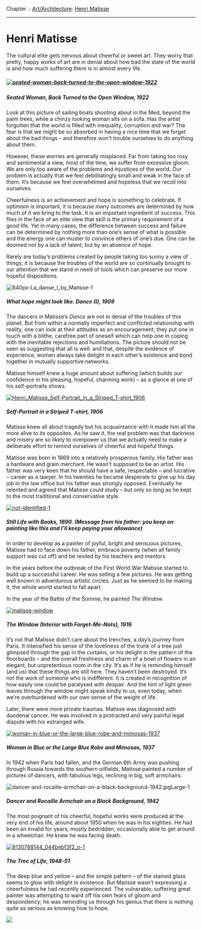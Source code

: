Chapter .: [Art/Architecture](https://www.theschooloflife.com/thebookoflife/category/leisure/artarchitecture/): [Henri Matisse](https://www.theschooloflife.com/thebookoflife/the-great-artists-henri-matisse/)

* * *

# Henri Matisse

The cultural elite gets nervous about cheerful or sweet art. They worry that pretty, happy works of art are in denial about how bad the state of the world is and how much suffering there is in almost every life.

##### [![seated-woman-back-turned-to-the-open-window-1922](https://www.theschooloflife.com/thebookoflife/wp-content/uploads/2014/11/seated-woman-back-turned-to-the-open-window-1922.jpg)](http://www.thebookoflife.org/wp-content/uploads/2014/11/seated-woman-back-turned-to-the-open-window-1922.jpg)

##### Seated Woman, Back Turned to the Open Window, 1922

Look at this picture of sailing boats shooting about in the Med, beyond the palm trees, while a chinzy looking woman sits on a sofa. Has the artist forgotten that the world is filled with inequality, corruption and war? The fear is that we might be so absorbed in having a nice time that we forget about the bad things – and therefore won’t trouble ourselves to do anything about them.&nbsp;

However, these worries are generally misplaced. Far from taking too rosy and sentimental a view, most of the time, we suffer from excessive gloom. We are only too aware of the problems and injustices of the world. Our problem is actually that we feel debilitatingly small and weak in the face of them. It’s because we feel overwhelmed and hopeless that we recoil into ourselves.&nbsp;

Cheerfulness is an achievement and hope is something to celebrate. If optimism is important, it is because many outcomes are determined by how much of it we bring to the task. It is an important ingredient of success. This flies in the face of an elite view that skill is the primary requirement of a good life. Yet in many cases, the difference between success and failure can be determined by nothing more than one’s sense of what is possible and the energy one can muster to convince others of one’s due. One can be doomed not by a lack of talent, but by an absence of hope.

Rarely are today’s problems created by people taking too sunny a view of things; it is because the troubles of the world are so continually brought to our attention that we stand in need of tools which can preserve our more hopeful dispositions.&nbsp;

![640px-La_danse_I_by_Matisse-1](https://www.theschooloflife.com/thebookoflife/wp-content/uploads/2014/09/640px-La_danse_I_by_Matisse-1.jpg)

##### What hope might look like. Dance (I), 1909

The dancers in Matisse’s _Dance_ are not in denial of the troubles of this planet. But from within a normally imperfect and conflicted relationship with reality, one can look at their attitudes as an encouragement; they put one in touch with a blithe, carefree part of oneself which can help one in coping with the inevitable rejections and humiliations. The picture should not be seen as suggesting that all is well: and that, despite the evidence of experience, women always take delight in each other’s existence and bond together in mutually supportive networks. &nbsp;

Matisse himself knew a huge amount about suffering (which builds our confidence in his pleasing, hopeful, charming work) – as a glance at one of his self-portraits shows.&nbsp;

[![Henri_Matisse_Self-Portrait_in_a_Striped_T-shirt_1906](https://www.theschooloflife.com/thebookoflife/wp-content/uploads/2014/11/Henri_Matisse_Self-Portrait_in_a_Striped_T-shirt_19061.jpg)](http://www.thebookoflife.org/wp-content/uploads/2014/11/Henri_Matisse_Self-Portrait_in_a_Striped_T-shirt_19061.jpg)

##### Self-Portrait in a Striped T-shirt, 1906

Matisse knew all about tragedy but his acquaintance with it made him all the more alive to its opposites. As he saw it, the real problem was that darkness and misery are so likely to overpower us that we actually need to make a deliberate effort to remind ourselves of cheerful and hopeful things. &nbsp;

Matisse was born in 1869 into a relatively prosperous family. His father was a hardware and grain merchant. He wasn’t supposed to be an artist. His father was very keen that he should have a safe, respectable – and lucrative – career as a lawyer. In his twenties he became desperate to give up his day job in the law office but his father was strongly opposed. Eventually he relented and agreed that Matisse could study – but only so long as he kept to the most traditional and conservative style.&nbsp;

[![not-identified-1](https://www.theschooloflife.com/thebookoflife/wp-content/uploads/2014/11/not-identified-1.jpg)](http://www.thebookoflife.org/wp-content/uploads/2014/11/not-identified-1.jpg)

##### Still Life with Books, 1890. (Message from his father: you keep on painting like this and I’ll keep paying your allowance)

In order to develop as a painter of joyful, bright and sensuous pictures, Matisse had to face down his father, embrace poverty (when all family support was cut off) and be reviled by his teachers and mentors.&nbsp;

In the years before the outbreak of the First World War Matisse started to build up a successful career. He was selling a few pictures. He was getting well known in adventurous artistic circles. Just as he seemed to be making it, the whole world started to fall apart.&nbsp;

In the year of the Battle of the Somme, he painted _The Window_.

[![matisse-window](https://www.theschooloflife.com/thebookoflife/wp-content/uploads/2014/11/matisse-window1.jpg)](http://www.thebookoflife.org/wp-content/uploads/2014/11/matisse-window1.jpg)

##### The Window (Interior with Forget-Me-Nots), 1916

It’s not that Matisse didn’t care about the trenches, a day’s journey from Paris. It intensified his sense of the loveliness of the trunk of a tree just glimpsed through the gap in the curtains, or his delight in the pattern of the floorboards – and the overall freshness and charm of a bowl of flowers in an elegant, but unpretentious room in the city. It’s as if he is reminding himself (and us) that these things are still here. They haven’t been destroyed. It’s not the work of someone who is indifferent. It is created in recognition of how easily one could be paralysed with despair. And the hint of light green leaves through the window might speak kindly to us, even today, when we’re overburdened with our own sense of the weight of life.

Later, there were more private traumas. Matisse was diagnosed with duodenal cancer. He was involved in a protracted and very painful legal dispute with his estranged wife.&nbsp;

[![woman-in-blue-or-the-large-blue-robe-and-mimosas-1937](https://www.theschooloflife.com/thebookoflife/wp-content/uploads/2014/11/woman-in-blue-or-the-large-blue-robe-and-mimosas-1937.jpg)](http://www.thebookoflife.org/wp-content/uploads/2014/11/woman-in-blue-or-the-large-blue-robe-and-mimosas-1937.jpg)

##### Woman in Blue or the Large Blue Robe and Mimosas, 1937

In 1942 when Paris had fallen, and the German 6th Army was pushing through Russia towards the southern oilfields, Matisse painted a number of pictures of dancers, with fabulous legs, reclining in big, soft armchairs.&nbsp;

![dancer-and-rocaille-armchair-on-a-black-background-1942.jpgLarge-1](https://www.theschooloflife.com/thebookoflife/wp-content/uploads/2014/09/dancer-and-rocaille-armchair-on-a-black-background-1942.jpgLarge-1.jpg)

##### Dancer and Rocaille Armchair on a Black Background, 1942

The most poignant of his cheerful, hopeful works were produced at the very end of his life, around about 1950 when he was in his eighties. He had been an invalid for years; mostly bedridden, occasionally able to get around in a wheelchair. He knew he was facing death.

[![8130788144_044bebf3f2_o-1](https://www.theschooloflife.com/thebookoflife/wp-content/uploads/2014/11/8130788144_044bebf3f2_o-1.jpg)](http://www.thebookoflife.org/wp-content/uploads/2014/11/8130788144_044bebf3f2_o-1.jpg)

##### The Tree of Life, 1948-51

The deep blue and yellow – and the simple pattern – of the stained glass seems to glow with delight in existence. But Matisse wasn’t expressing a cheerfulness he had recently&nbsp;experienced. The vulnerable, suffering great painter was attempting to ward off his own fears of gloom and despondency; he was reminding us through his genius that there is nothing quite as serious as knowing how to hope.

[![](https://img.youtube.com/vi/G63yt0bJmZs/0.jpg)](https://www.youtube.com/embed/G63yt0bJmZs '')
